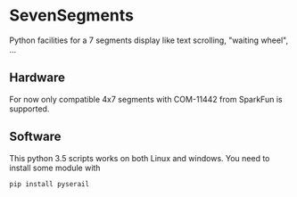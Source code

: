 # SevenSegments
Python facilities for a 7 segments display like text scrolling, "waiting wheel", ...

## Hardware
For now only compatible 4x7 segments with COM-11442 from SparkFun is supported.

## Software
This python 3.5 scripts works on both Linux and windows. You need to install some module with

`pip install pyserail`
